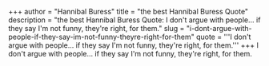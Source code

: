 +++
author = "Hannibal Buress"
title = "the best Hannibal Buress Quote"
description = "the best Hannibal Buress Quote: I don't argue with people... if they say I'm not funny, they're right, for them."
slug = "i-dont-argue-with-people-if-they-say-im-not-funny-theyre-right-for-them"
quote = '''I don't argue with people... if they say I'm not funny, they're right, for them.'''
+++
I don't argue with people... if they say I'm not funny, they're right, for them.
